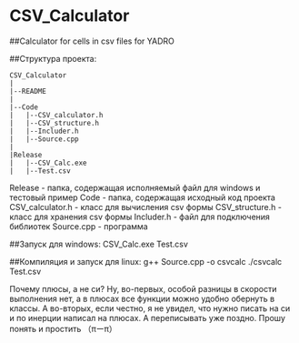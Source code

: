 # CSV_Calculator
##Calculator for cells in csv files for YADRO

##Структура проекта:

	CSV_Calculator
	|
	|--README
	|
	|--Code
	|	|--CSV_calculator.h
	|	|--CSV_structure.h
	|	|--Includer.h
	|	|--Source.cpp
	|
	|Release
	|	|--CSV_Calc.exe
	|	|--Test.csv

Release - папка, содержащая исполняемый файл для windows и тестовый пример
Code - папка, содержащая исходный код проекта
	CSV_calculator.h - класс для вычисления csv формы
	CSV_structure.h - класс для хранения csv формы
	Includer.h - файл для подключения библиотек
	Source.cpp - программа

##Запуск для windows:
	CSV_Calc.exe Test.csv

##Компиляция и запуск для linux:
	g++ Source.cpp -o csvcalc
	./csvcalc Test.csv

Почему плюсы, а не си?
Ну, во-первых, особой разницы в скорости выполнения нет, а в плюсах все функции можно удобно обернуть в классы.
А во-вторых, если честно, я не увидел, что нужно писать на си и по инерции написал на плюсах. А переписывать уже поздно.
Прошу понять и простить （πーπ）
